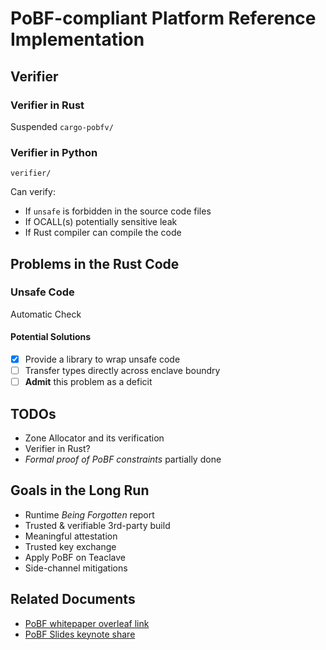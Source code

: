 # PoBF-compliant Platform Reference Implementation

## Verifier

### Verifier in Rust

Suspended
`cargo-pobfv/`

### Verifier in Python

`verifier/`

Can verify:

- If `unsafe` is forbidden in the source code files
- If OCALL(s) potentially sensitive leak
- If Rust compiler can compile the code

## Problems in the Rust Code

### Unsafe Code

Automatic Check

#### Potential Solutions

- [X] Provide a library to wrap unsafe code
- [ ] Transfer types directly across enclave boundry
- [ ] **Admit** this problem as a deficit

## TODOs

- Zone Allocator and its verification
- Verifier in Rust?
- *Formal proof of PoBF constraints* partially done

## Goals in the Long Run

- Runtime *Being Forgotten* report
- Trusted & verifiable 3rd-party build
- Meaningful attestation
- Trusted key exchange
- Apply PoBF on Teaclave
- Side-channel mitigations

## Related Documents

- [PoBF whitepaper overleaf link](https://www.overleaf.com/4268188831mdgcyfhmmfsg)
- [PoBF Slides keynote share](https://www.icloud.com/keynote/0da8dyFEr1CrbtnFFXST0UHnQ#PoBF)